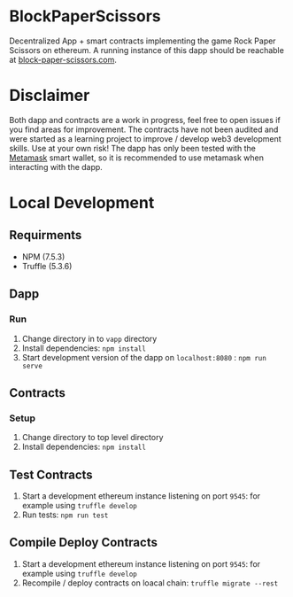 # BlockPaperScissors
Decentralized App + smart contracts implementing the game Rock Paper Scissors on ethereum.
A running instance of this dapp should be reachable at [block-paper-scissors.com](https://block-paper-scissors.com).

# Disclaimer
Both dapp and contracts are a work in progress, feel free to open issues if you find areas for improvement.
The contracts have not been audited and were started as a learning project to improve / develop web3 development skills.
Use at your own risk!
The dapp has only been tested with the [Metamask](https://metamask.io) smart wallet, so it is recommended to use metamask when interacting
with the dapp.


# Local Development

## Requirments
- NPM (7.5.3)
- Truffle (5.3.6)

## Dapp

### Run
1. Change directory in to `vapp` directory
2. Install dependencies: `npm install`
3. Start development version of the dapp on `localhost:8080` : `npm run serve`


## Contracts
### Setup
1. Change directory to top level directory
2. Install dependencies: `npm install`

## Test Contracts
1. Start a development ethereum instance listening on port `9545`: for example using `truffle develop`
2. Run tests: `npm run test`

## Compile Deploy Contracts
1. Start a development ethereum instance listening on port `9545`: for example using `truffle develop`
2. Recompile / deploy contracts on loacal chain: `truffle migrate --rest`



